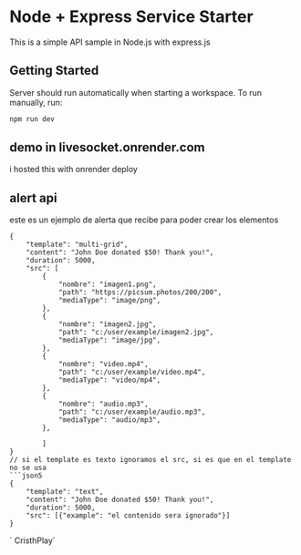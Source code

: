 # Node + Express Service Starter

This is a simple API sample in Node.js with express.js 

## Getting Started

Server should run automatically when starting a workspace. To run manually, run:
```sh
npm run dev
```

## demo in livesocket.onrender.com
i hosted this with onrender deploy


## alert api 
este es un ejemplo de alerta que recibe para poder crear los elementos
```json5
{
    "template": "multi-grid",
    "content": "John Doe donated $50! Thank you!",
    "duration": 5000,
    "src": [
        {
            "nombre": "imagen1.png",
            "path": "https://picsum.photos/200/200",
            "mediaType": "image/png",
        },
        {
            "nombre": "imagen2.jpg",
            "path": "c:/user/example/imagen2.jpg",
            "mediaType": "image/jpg",
        },
        {
            "nombre": "video.mp4",
            "path": "c:/user/example/video.mp4",
            "mediaType": "video/mp4",
        },
        {
            "nombre": "audio.mp3",
            "path": "c:/user/example/audio.mp3",
            "mediaType": "audio/mp3",
        },
        
        ]
}
// si el template es texto ignoramos el src, si es que en el template no se usa
```json5
{
    "template": "text",
    "content": "John Doe donated $50! Thank you!",
    "duration": 5000,
    "src": [{"example": "el contenido sera ignorado"}]
}
```
´ CristhPlay´
